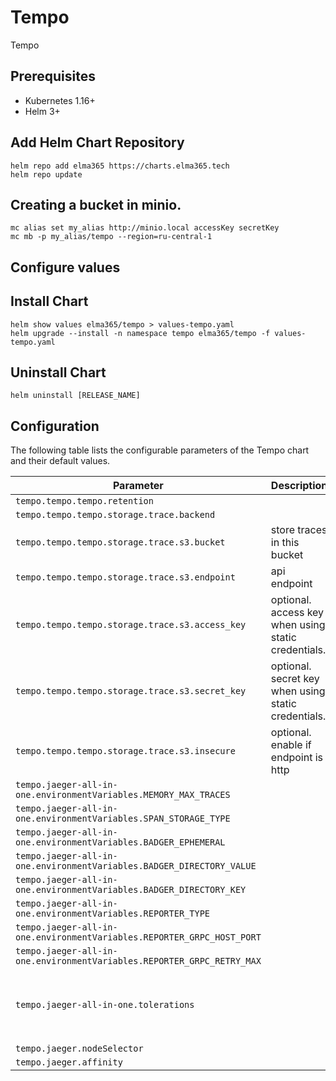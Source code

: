 # Tempo

Tempo

## Prerequisites

- Kubernetes 1.16+
- Helm 3+

## Add Helm Chart Repository

```console
helm repo add elma365 https://charts.elma365.tech
helm repo update
```

## Creating a bucket in minio.

```console
mc alias set my_alias http://minio.local accessKey secretKey
mc mb -p my_alias/tempo --region=ru-central-1
```

## Configure values

## Install Chart

```console
helm show values elma365/tempo > values-tempo.yaml
helm upgrade --install -n namespace tempo elma365/tempo -f values-tempo.yaml
```

## Uninstall Chart

```console
helm uninstall [RELEASE_NAME]
```

## Configuration

The following table lists the configurable parameters of the Tempo chart and their default values.

| Parameter                | Description             | Default        |
| ------------------------ | ----------------------- | -------------- |
| `tempo.tempo.tempo.retention` |  | `"24h"` |
| `tempo.tempo.tempo.storage.trace.backend` |  | `"s3"` |
| `tempo.tempo.tempo.storage.trace.s3.bucket` | store traces in this bucket | `"tempo"` |
| `tempo.tempo.tempo.storage.trace.s3.endpoint` | api endpoint | `"minio.local:9000"` |
| `tempo.tempo.tempo.storage.trace.s3.access_key` | optional. access key when using static credentials. | `"access_key"` |
| `tempo.tempo.tempo.storage.trace.s3.secret_key` | optional. secret key when using static credentials. | `"secret_key"` |
| `tempo.tempo.tempo.storage.trace.s3.insecure` | optional. enable if endpoint is http | `true` |
| `tempo.jaeger-all-in-one.environmentVariables.MEMORY_MAX_TRACES` |  | `100000` |
| `tempo.jaeger-all-in-one.environmentVariables.SPAN_STORAGE_TYPE` |  | `"badger"` |
| `tempo.jaeger-all-in-one.environmentVariables.BADGER_EPHEMERAL` |  | `false` |
| `tempo.jaeger-all-in-one.environmentVariables.BADGER_DIRECTORY_VALUE` |  | `"/badger/data"` |
| `tempo.jaeger-all-in-one.environmentVariables.BADGER_DIRECTORY_KEY` |  | `"/badger/key"` |
| `tempo.jaeger-all-in-one.environmentVariables.REPORTER_TYPE` |  | `"grpc"` |
| `tempo.jaeger-all-in-one.environmentVariables.REPORTER_GRPC_HOST_PORT` |  | `"tempo:14250"` |
| `tempo.jaeger-all-in-one.environmentVariables.REPORTER_GRPC_RETRY_MAX` |  | `100` |
| `tempo.jaeger-all-in-one.tolerations` |  | `[{"key": "dedicated", "operator": "Equal", "value": "staging", "effect": "NoSchedule"}]` |
| `tempo.jaeger.nodeSelector` |  | `{}` |
| `tempo.jaeger.affinity` |  | `{}` |